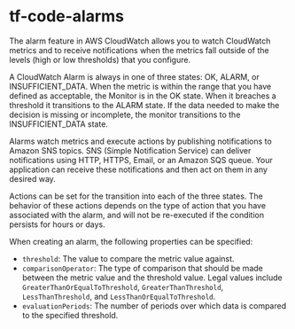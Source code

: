 # tf-code-alarms

The alarm feature in AWS CloudWatch allows you to watch CloudWatch metrics and to receive notifications when the metrics fall outside of the levels (high or low thresholds) that you configure. 

A CloudWatch Alarm is always in one of three states: OK, ALARM, or INSUFFICIENT_DATA. When the metric is within the range that you have defined as acceptable, the Monitor is in the OK state. When it breaches a threshold it transitions to the ALARM state. If the data needed to make the decision is missing or incomplete, the monitor transitions to the INSUFFICIENT_DATA state.

Alarms watch metrics and execute actions by publishing notifications to Amazon SNS topics. SNS (Simple Notification Service) can deliver notifications using HTTP, HTTPS, Email, or an Amazon SQS queue. Your application can receive these notifications and then act on them in any desired way.

Actions can be set for the transition into each of the three states. The behavior of these actions depends on the type of action that you have associated with the alarm, and will not be re-executed if the condition persists for hours or days. 

When creating an alarm, the following properties can be specified:

- `threshold`: The value to compare the metric value against.
- `comparisonOperator`: The type of comparison that should be made between the metric value and the threshold value. Legal values include `GreaterThanOrEqualToThreshold`, `GreaterThanThreshold`, `LessThanThreshold`, and `LessThanOrEqualToThreshold`. 
- `evaluationPeriods`: The number of periods over which data is compared to the specified threshold.
